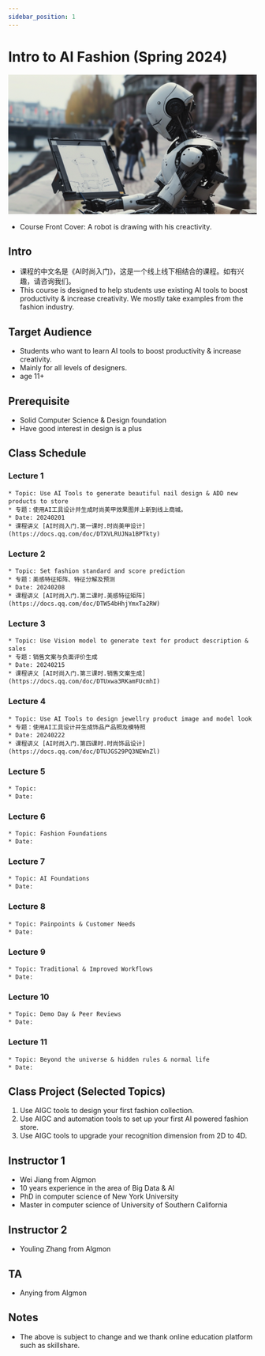 ```yaml
---
sidebar_position: 1
---
```


# Intro to AI Fashion (Spring 2024)
![](./img/ai.fashion.course.cover.png)
* Course Front Cover: A robot is drawing with his creactivity.

## Intro
* 课程的中文名是《AI时尚入门》，这是一个线上线下相结合的课程。如有兴趣，请咨询我们。
* This course is designed to help students use existing AI tools to boost productivity & increase creativity. We mostly take examples from the fashion industry.

## Target Audience
* Students who want to learn AI tools to boost productivity & increase creativity.
* Mainly for all levels of designers.
* age 11+

## Prerequisite
* Solid Computer Science & Design foundation
* Have good interest in design is a plus

## Class Schedule
### Lecture 1
    * Topic: Use AI Tools to generate beautiful nail design & ADD new products to store
    * 专题：使用AI工具设计并生成时尚美甲效果图并上新到线上商城。
    * Date: 20240201
    * 课程讲义 [AI时尚入门.第一课时.时尚美甲设计](https://docs.qq.com/doc/DTXVLRUJNa1BPTkty)
### Lecture 2
    * Topic: Set fashion standard and score prediction
    * 专题：美感特征矩阵、特征分解及预测
    * Date: 20240208
    * 课程讲义 [AI时尚入门.第二课时.美感特征矩阵](https://docs.qq.com/doc/DTW54bHhjYmxTa2RW)
### Lecture 3
    * Topic: Use Vision model to generate text for product description & sales
    * 专题：销售文案与负面评价生成
    * Date: 20240215
    * 课程讲义 [AI时尚入门.第三课时.销售文案生成](https://docs.qq.com/doc/DTUxwa3RKamFUcmhI)
### Lecture 4
    * Topic: Use AI Tools to design jewellry product image and model look
    * 专题：使用AI工具设计并生成饰品产品照及模特照
    * Date: 20240222
    * 课程讲义 [AI时尚入门.第四课时.时尚饰品设计](https://docs.qq.com/doc/DTUJGS29PQ3NEWnZl)
### Lecture 5
    * Topic:
    * Date:
### Lecture 6
    * Topic: Fashion Foundations
    * Date:
### Lecture 7
    * Topic: AI Foundations
    * Date:
### Lecture 8
    * Topic: Painpoints & Customer Needs
    * Date:
### Lecture 9
    * Topic: Traditional & Improved Workflows
    * Date:
### Lecture 10
    * Topic: Demo Day & Peer Reviews
    * Date:
### Lecture 11
    * Topic: Beyond the universe & hidden rules & normal life
    * Date:

## Class Project (Selected Topics)
1. Use AIGC tools to design your first fashion collection.
2. Use AIGC and automation tools to set up your first AI powered fashion store.
3. Use AIGC tools to upgrade your recognition dimension from 2D to 4D.

## Instructor 1
* Wei Jiang from Algmon
* 10 years experience in the area of Big Data & AI
* PhD in computer science of New York University
* Master in computer science of University of Southern California

## Instructor 2
* Youling Zhang from Algmon

## TA
* Anying from Algmon

## Notes
* The above is subject to change and we thank online education platform such as skillshare.